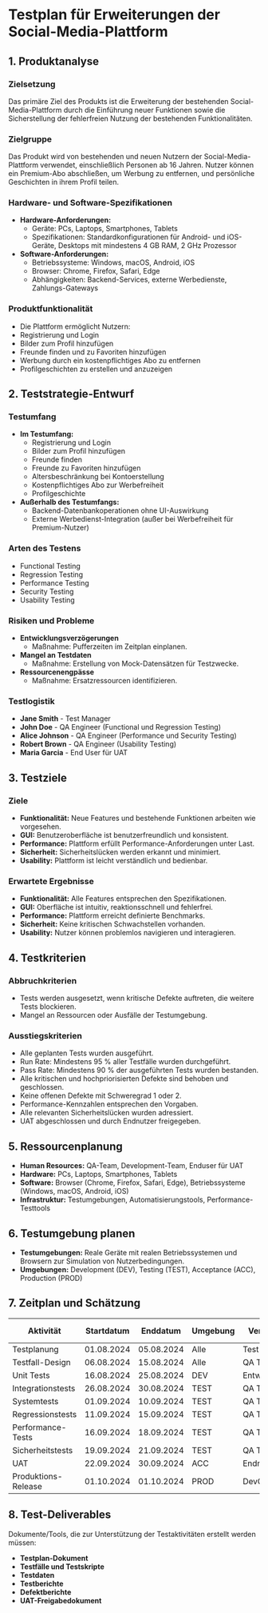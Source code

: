 # **Testplan für Erweiterungen der Social-Media-Plattform**

## **1. Produktanalyse**

### **Zielsetzung**

Das primäre Ziel des Produkts ist die Erweiterung der bestehenden Social-Media-Plattform durch die Einführung neuer Funktionen sowie die Sicherstellung der fehlerfreien Nutzung der bestehenden Funktionalitäten.

### **Zielgruppe**

Das Produkt wird von bestehenden und neuen Nutzern der Social-Media-Plattform verwendet, einschließlich Personen ab 16 Jahren. Nutzer können ein Premium-Abo abschließen, um Werbung zu entfernen, und persönliche Geschichten in ihrem Profil teilen.

### **Hardware- und Software-Spezifikationen**

- **Hardware-Anforderungen:**
    - Geräte: PCs, Laptops, Smartphones, Tablets
    - Spezifikationen: Standardkonfigurationen für Android- und iOS-Geräte, Desktops mit mindestens 4 GB RAM, 2 GHz Prozessor
- **Software-Anforderungen:**
    - Betriebssysteme: Windows, macOS, Android, iOS
    - Browser: Chrome, Firefox, Safari, Edge
    - Abhängigkeiten: Backend-Services, externe Werbedienste, Zahlungs-Gateways

### **Produktfunktionalität**

- Die Plattform ermöglicht Nutzern:
- Registrierung und Login
- Bilder zum Profil hinzufügen
- Freunde finden und zu Favoriten hinzufügen
- Werbung durch ein kostenpflichtiges Abo zu entfernen
- Profilgeschichten zu erstellen und anzuzeigen

## **2. Teststrategie-Entwurf**

### **Testumfang**

- **Im Testumfang:**
    - Registrierung und Login
    - Bilder zum Profil hinzufügen
    - Freunde finden
    - Freunde zu Favoriten hinzufügen
    - Altersbeschränkung bei Kontoerstellung
    - Kostenpflichtiges Abo zur Werbefreiheit
    - Profilgeschichte
- **Außerhalb des Testumfangs:**
    - Backend-Datenbankoperationen ohne UI-Auswirkung
    - Externe Werbedienst-Integration (außer bei Werbefreiheit für Premium-Nutzer)

### **Arten des Testens**

- Functional Testing
- Regression Testing
- Performance Testing
- Security Testing
- Usability Testing

### **Risiken und Probleme**

- **Entwicklungsverzögerungen**
    - Maßnahme: Pufferzeiten im Zeitplan einplanen.
- **Mangel an Testdaten**
    - Maßnahme: Erstellung von Mock-Datensätzen für Testzwecke.
- **Ressourcenengpässe**
    - Maßnahme: Ersatzressourcen identifizieren.

### **Testlogistik**

- **Jane Smith** - Test Manager
- **John Doe** - QA Engineer (Functional und Regression Testing)
- **Alice Johnson** - QA Engineer (Performance und Security Testing)
- **Robert Brown** - QA Engineer (Usability Testing)
- **Maria Garcia** - End User für UAT

## **3. Testziele**

### **Ziele**

- **Funktionalität:** Neue Features und bestehende Funktionen arbeiten wie vorgesehen.
- **GUI:** Benutzeroberfläche ist benutzerfreundlich und konsistent.
- **Performance:** Plattform erfüllt Performance-Anforderungen unter Last.
- **Sicherheit:** Sicherheitslücken werden erkannt und minimiert.
- **Usability:** Plattform ist leicht verständlich und bedienbar.

### **Erwartete Ergebnisse**

- **Funktionalität:** Alle Features entsprechen den Spezifikationen.
- **GUI:** Oberfläche ist intuitiv, reaktionsschnell und fehlerfrei.
- **Performance:** Plattform erreicht definierte Benchmarks.
- **Sicherheit:** Keine kritischen Schwachstellen vorhanden.
- **Usability:** Nutzer können problemlos navigieren und interagieren.

## **4. Testkriterien**

### **Abbruchkriterien**

- Tests werden ausgesetzt, wenn kritische Defekte auftreten, die weitere Tests blockieren.
- Mangel an Ressourcen oder Ausfälle der Testumgebung.

### **Ausstiegskriterien**

- Alle geplanten Tests wurden ausgeführt.
- Run Rate: Mindestens 95 % aller Testfälle wurden durchgeführt.
- Pass Rate: Mindestens 90 % der ausgeführten Tests wurden bestanden.
- Alle kritischen und hochpriorisierten Defekte sind behoben und geschlossen.
- Keine offenen Defekte mit Schweregrad 1 oder 2.
- Performance-Kennzahlen entsprechen den Vorgaben.
- Alle relevanten Sicherheitslücken wurden adressiert.
- UAT abgeschlossen und durch Endnutzer freigegeben.

## **5. Ressourcenplanung**

- **Human Resources:** QA-Team, Development-Team, Enduser für UAT
- **Hardware:** PCs, Laptops, Smartphones, Tablets
- **Software:** Browser (Chrome, Firefox, Safari, Edge), Betriebssysteme (Windows, macOS, Android, iOS)
- **Infrastruktur:** Testumgebungen, Automatisierungstools, Performance-Testtools

## **6. Testumgebung planen**

- **Testumgebungen:** Reale Geräte mit realen Betriebssystemen und Browsern zur Simulation von Nutzerbedingungen.
- **Umgebungen:** Development (DEV), Testing (TEST), Acceptance (ACC), Production (PROD)

## **7. Zeitplan und Schätzung**

| Aktivität           | Startdatum | Enddatum   | Umgebung | Verantwortlich   | Geschätzter Aufwand |
| ------------------- | ---------- | ---------- | -------- | ---------------- | ------------------- |
| Testplanung         | 01.08.2024 | 05.08.2024 | Alle     | Test Manager     | 20 Std.             |
| Testfall-Design     | 06.08.2024 | 15.08.2024 | Alle     | QA Team          | 40 Std.             |
| Unit Tests          | 16.08.2024 | 25.08.2024 | DEV      | Entwicklungsteam | 60 Std.             |
| Integrationstests   | 26.08.2024 | 30.08.2024 | TEST     | QA Team          | 30 Std.             |
| Systemtests         | 01.09.2024 | 10.09.2024 | TEST     | QA Team          | 80 Std.             |
| Regressionstests    | 11.09.2024 | 15.09.2024 | TEST     | QA Team          | 40 Std.             |
| Performance-Tests   | 16.09.2024 | 18.09.2024 | TEST     | QA Team          | 20 Std.             |
| Sicherheitstests    | 19.09.2024 | 21.09.2024 | TEST     | QA Team          | 20 Std.             |
| UAT                 | 22.09.2024 | 30.09.2024 | ACC      | Endnutzer        | 50 Std.             |
| Produktions-Release | 01.10.2024 | 01.10.2024 | PROD     | DevOps Team      | 10 Std.             |

## **8. Test-Deliverables**

Dokumente/Tools, die zur Unterstützung der Testaktivitäten erstellt werden müssen:

- **Testplan-Dokument**
- **Testfälle und Testskripte**
- **Testdaten**
- **Testberichte**
- **Defektberichte**
- **UAT-Freigabedokument**